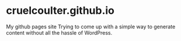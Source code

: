# cruelcoulter.github.io
My github pages site
Trying to come up with a simple way to generate content without all the hassle of WordPress.
